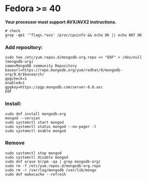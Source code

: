 # Fedora >= 40

**Your processor must support AVX/AVX2 instructions.**
```shell
# check
grep -qm1 '^flags.*avx' /proc/cpuinfo && echo OK || echo NOT OK
```

### Add repository:

```shell
sudo tee /etc/yum.repos.d/mongodb-org.repo << "EOF" > /dev/null
[mongodb-org]
name=MongoDB community Repository
baseurl=https://repo.mongodb.org/yum/redhat/9/mongodb-org/8.0/$basearch/
gpgcheck=1
enabled=1
gpgkey=https://pgp.mongodb.com/server-8.0.asc
EOF
```

### Install:

```shell
sudo dnf install mongodb-org
mongod --version
sudo systemctl start mongod
sudo systemctl status mongod --no-pager -l
sudo systemctl enable mongod
```

### Remove

```shell
sudo systemctl stop mongod
sudo systemctl disable mongod
sudo dnf erase $(rpm -qa | grep mongodb-org)
sudo rm -f /etc/yum.repos.d/mongodb-org.repo
sudo rm -r /var/log/mongodb /var/lib/mongo
sudo dnf makecache --refresh
```

